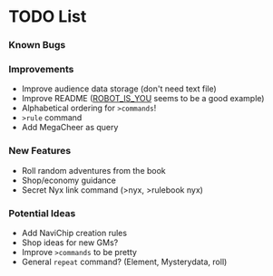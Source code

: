 # TODO List

### Known Bugs

### Improvements
- Improve audience data storage (don't need text file)
- Improve README ([ROBOT_IS_YOU](https://github.com/RocketRace/robot-is-you) seems to be a good example)
- Alphabetical ordering for `>commands`!
- `>rule` command
- Add MegaCheer as query

### New Features
- Roll random adventures from the book
- Shop/economy guidance
- Secret Nyx link command (>nyx, >rulebook nyx)

### Potential Ideas
- Add NaviChip creation rules
- Shop ideas for new GMs?
- Improve `>commands` to be pretty
- General `repeat` command? (Element, Mysterydata, roll)
